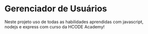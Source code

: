 # Gerenciador de Usuários
Neste projeto uso de todas as habilidades aprendidas com javascript, nodejs e express com curso da HCODE Academy!
